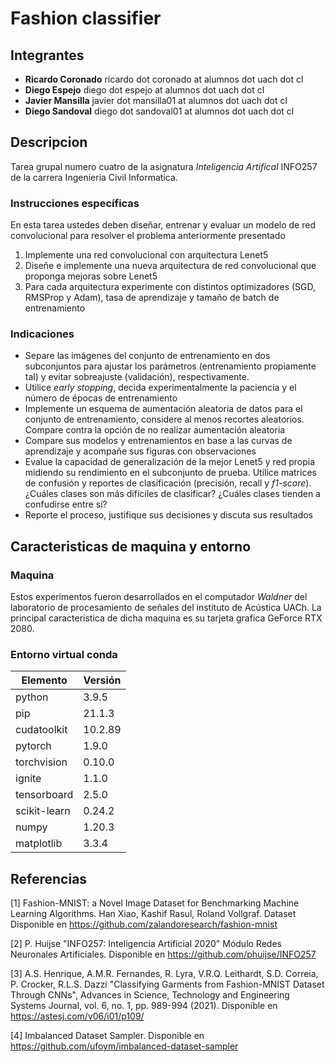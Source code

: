 # Fashion classifier


## Integrantes
- **Ricardo Coronado** ricardo dot coronado at alumnos dot uach dot cl
- **Diego Espejo** diego dot espejo at alumnos dot uach dot cl
- **Javier Mansilla** javier dot mansilla01 at alumnos dot uach dot cl
- **Diego Sandoval** diego dot sandoval01 at alumnos dot uach dot cl

## Descripcion

Tarea grupal numero cuatro de la asignatura *Inteligencia Artifical* INFO257 de la carrera Ingenieria Civil Informatica.


### Instrucciones específicas

En esta tarea ustedes deben diseñar, entrenar y evaluar un modelo de red convolucional  para resolver el problema anteriormente presentado

1. Implemente una red convolucional con arquitectura Lenet5
1. Diseñe e implemente una nueva arquitectura de red convolucional que proponga mejoras sobre Lenet5
1. Para cada arquitectura experimente con distintos optimizadores (SGD, RMSProp y Adam), tasa de aprendizaje y tamaño de batch de entrenamiento

### Indicaciones

- Separe las imágenes del conjunto de entrenamiento en dos subconjuntos para ajustar los parámetros (entrenamiento propiamente tal) y evitar sobreajuste (validación), respectivamente. 
- Utilice *early stopping*, decida experimentalmente la paciencia y el número de épocas de entrenamiento
- Implemente un esquema de aumentación aleatoria de datos para el conjunto de entrenamiento, considere al menos recortes aleatorios. Compare contra la opción de no realizar aumentación aleatoria
- Compare sus modelos y entrenamientos en base a las curvas de aprendizaje y acompañe sus figuras con observaciones 
- Evalue la capacidad de generalización de la mejor Lenet5 y red propia midiendo su rendimiento en el subconjunto de prueba. Utilice matrices de confusión y reportes de clasificación (precisión, recall y *f1-score*). ¿Cuáles clases son más difíciles de clasificar? ¿Cuáles clases tienden a confudirse entre sí?
- Reporte el proceso, justifique sus decisiones y discuta sus resultados

## Caracteristicas de maquina y entorno

### Maquina
Estos experimentos fueron desarrollados en el computador *Waldner* del laboratorio de procesamiento de señales del instituto de Acústica UACh. La principal caracteristica de dicha maquina es su tarjeta grafica GeForce RTX 2080.


### Entorno virtual conda
|Elemento|Versión|
|--------|-------|
|python|3.9.5|
|pip|21.1.3|
|cudatoolkit|10.2.89|
|pytorch|1.9.0|
|torchvision|0.10.0|
|ignite|1.1.0|
|tensorboard|2.5.0|
|scikit-learn|0.24.2|
|numpy|1.20.3|
|matplotlib|3.3.4|

## Referencias

[1] Fashion-MNIST: a Novel Image Dataset for Benchmarking Machine Learning Algorithms. Han Xiao, Kashif Rasul, Roland Vollgraf. Dataset Disponible en https://github.com/zalandoresearch/fashion-mnist

[2] P. Huijse "INFO257: Inteligencia Artificial 2020" Módulo Redes Neuronales Artificiales. Disponible en https://github.com/phuijse/INFO257

[3] A.S. Henrique, A.M.R. Fernandes, R. Lyra, V.R.Q. Leithardt, S.D. Correia, P. Crocker, R.L.S. Dazzi "Classifying Garments from Fashion-MNIST Dataset Through CNNs", Advances in Science, Technology and Engineering Systems Journal, vol. 6, no. 1, pp. 989-994 (2021). Disponible en https://astesj.com/v06/i01/p109/ 

[4] Imbalanced Dataset Sampler. Disponible en https://github.com/ufoym/imbalanced-dataset-sampler
